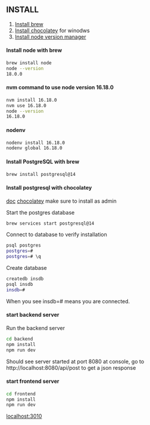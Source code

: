 ## INSTALL

1. [Install brew](https://brew.sh/)
2. [Install chocolatey](https://chocolatey.org/) for winodws
3. [Install node version manager](https://github.com/nvm-sh/nvm/blob/master/README.md)

#### Install node with brew

```sh
brew install node
node --version
18.0.0
```

#### nvm command to use node version 16.18.0

```sh
nvm install 16.18.0
nvm use 16.18.0
node --version
16.18.0
```

#### nodenv

```sh
nodenv install 16.18.0
nodenv global 16.18.0
```

#### Install PostgreSQL with brew

```sh
brew install postgresql@14
```

#### Install postgresql with chocolatey

[doc](https://danabases.net/posts/2020-2-15-postgres-chocolatey/)
[chocolatey](https://community.chocolatey.org/packages/postgresql) make sure to install as admin

Start the postgres database

```sh
brew services start postgresql@14
```

Connect to database to verify installation

```sh
psql postgres
postgres=#
postgres=# \q
```

Create database

```sh
createdb insdb
psql insdb
insdb=#
```

When you see insdb=# means you are connected. <br/>

#### start backend server

Run the backend server

```sh
cd backend
npm install
npm run dev
```

Should see server started at port 8080 at console, go to http://localhost:8080/api/post to get a json response

#### start frontend server

```sh
cd frontend
npm install
npm run dev
```

[localhost:3010](http://localhost:3010/)
